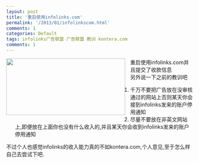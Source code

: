 ```yaml
---
layout: post
title: '重启使用infolinks.com'
permalink: '/2013/01/infolinkscom.html'
comments: 1
categories: Default
tags: infolinks广告联盟 广告联盟 教训 kontera.com
comments: 1
---
```

<div class="separator" style="clear: both; text-align: center;"></div>

<div class="separator" style="clear: both; text-align: center;"><a href="http://www.infolinks.com/" style="clear: left; float: left; margin-bottom: 1em; margin-right: 1em;"><img border="0" height="153" src="http://4.bp.blogspot.com/-ObxUlL4_Fws/UPWDrFZulyI/AAAAAAAAuGY/xvLKCVC-x0I/s1600/Infolinks-review.jpg" width="320"/></a></div>

重启使用infolinks.com并且提交了收款信息  
另外说一下之前的教训吧  
  

1.   千万不要把广告放在没审核通过的网站上否则某天你会接到infolinks发来的账户停用通知
2.   尽量不要放在非英文网站上,即便放在上面你也没有什么收入的,并且某天你会收到infolinks发来的账户停用通知

不过个人也感觉infolinks的收入能力真的不如kontera.com,个人意见,至于怎么样自己去尝试下吧.